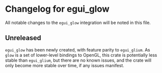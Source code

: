 # Changelog for egui_glow
All notable changes to the `egui_glow` integration will be noted in this file.


## Unreleased
`egui_glow` has been newly created, with feature parity to `egui_glium`.
As `glow` is a set of lower-level bindings to OpenGL, this crate is potentially less stable than `egui_glium`,
but there are no known issues, and the crate will only become more stable over time, if any issues manifest.
